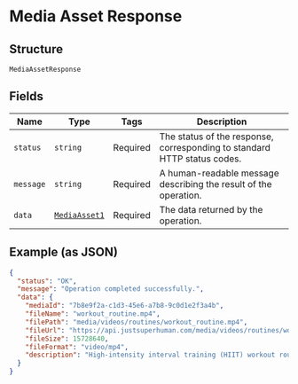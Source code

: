 
# Media Asset Response

## Structure

`MediaAssetResponse`

## Fields

| Name | Type | Tags | Description |
|  --- | --- | --- | --- |
| `status` | `string` | Required | The status of the response, corresponding to standard HTTP status codes. |
| `message` | `string` | Required | A human-readable message describing the result of the operation. |
| `data` | [`MediaAsset1`](../../doc/models/media-asset-1.md) | Required | The data returned by the operation. |

## Example (as JSON)

```json
{
  "status": "OK",
  "message": "Operation completed successfully.",
  "data": {
    "mediaId": "7b8e9f2a-c1d3-45e6-a7b8-9c0d1e2f3a4b",
    "fileName": "workout_routine.mp4",
    "filePath": "media/videos/routines/workout_routine.mp4",
    "fileUrl": "https://api.justsuperhuman.com/media/videos/routines/workout_routine.mp4",
    "fileSize": 15728640,
    "fileFormat": "video/mp4",
    "description": "High-intensity interval training (HIIT) workout routine for beginners"
  }
}
```

